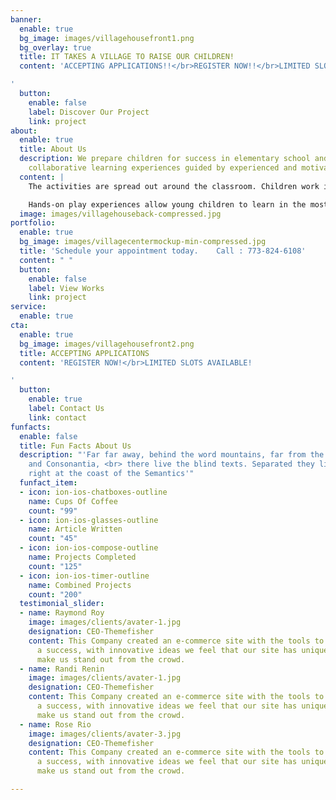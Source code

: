 ```yaml
---
banner:
  enable: true
  bg_image: images/villagehousefront1.png
  bg_overlay: true
  title: IT TAKES A VILLAGE TO RAISE OUR CHILDREN!
  content: 'ACCEPTING APPLICATIONS!!</br>REGISTER NOW!!</br>LIMITED SLOTS AVAILABLE!!

'
  button:
    enable: false
    label: Discover Our Project
    link: project
about:
  enable: true
  title: About Us
  description: We prepare children for success in elementary school and beyond via
    collaborative learning experiences guided by experienced and motivated instructors.
  content: |
    The activities are spread out around the classroom. Children work in small groups during center time, but they can also work independently.

    Hands-on play experiences allow young children to learn in the most meaningful way possible, which is why they’re such a vital part of a successful preschool classroom.
  image: images/villagehouseback-compressed.jpg
portfolio:
  enable: true
  bg_image: images/villagecentermockup-min-compressed.jpg
  title: 'Schedule your appointment today.    Call : 773-824-6108'
  content: " "
  button:
    enable: false
    label: View Works
    link: project
service:
  enable: true
cta:
  enable: true
  bg_image: images/villagehousefront2.png
  title: ACCEPTING APPLICATIONS
  content: 'REGISTER NOW!</br>LIMITED SLOTS AVAILABLE!

'
  button:
    enable: true
    label: Contact Us
    link: contact
funfacts:
  enable: false
  title: Fun Facts About Us
  description: "'Far far away, behind the word mountains, far from the countries Vokalia
    and Consonantia, <br> there live the blind texts. Separated they live in Bookmarksgrove
    right at the coast of the Semantics'"
  funfact_item:
  - icon: ion-ios-chatboxes-outline
    name: Cups Of Coffee
    count: "99"
  - icon: ion-ios-glasses-outline
    name: Article Written
    count: "45"
  - icon: ion-ios-compose-outline
    name: Projects Completed
    count: "125"
  - icon: ion-ios-timer-outline
    name: Combined Projects
    count: "200"
  testimonial_slider:
  - name: Raymond Roy
    image: images/clients/avater-1.jpg
    designation: CEO-Themefisher
    content: This Company created an e-commerce site with the tools to make our business
      a success, with innovative ideas we feel that our site has unique elements that
      make us stand out from the crowd.
  - name: Randi Renin
    image: images/clients/avater-1.jpg
    designation: CEO-Themefisher
    content: This Company created an e-commerce site with the tools to make our business
      a success, with innovative ideas we feel that our site has unique elements that
      make us stand out from the crowd.
  - name: Rose Rio
    image: images/clients/avater-3.jpg
    designation: CEO-Themefisher
    content: This Company created an e-commerce site with the tools to make our business
      a success, with innovative ideas we feel that our site has unique elements that
      make us stand out from the crowd.

---
```

